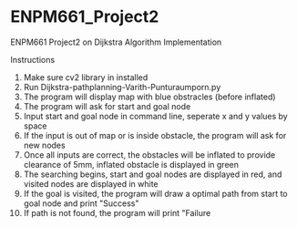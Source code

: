 # ENPM661_Project2
ENPM661 Project2 on Dijkstra Algorithm Implementation

Instructions
1. Make sure cv2 library in installed
2. Run Dijkstra-pathplanning-Varith-Punturaumporn.py
3. The program will display map with blue obstracles (before inflated) 
4. The program will ask for start and goal node
5. Input start and goal node in command line, seperate x and y values by space
6. If the input is out of map or is inside obstacle, the program will ask for new nodes 
7. Once all inputs are correct, the obstacles will be inflated to provide clearance of 5mm, inflated obstacle is displayed in green
8. The searching begins, start and goal nodes are displayed in red, and visited nodes are displayed in white
9. If the goal is visited, the program will draw a optimal path from start to goal node and print "Success"
10. If path is not found, the program will print "Failure 
